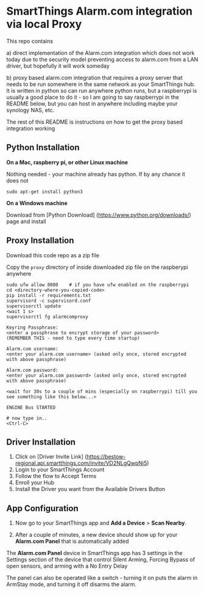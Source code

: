 # SmartThings Alarm.com integration via local Proxy

This repo contains 

a) direct implementation of the Alarm.com integration which does not work today due to the security model preventing access to alarm.com from a LAN driver, but hopefully it will work someday

b) proxy based alarm.com integration that requires a proxy server that needs to be run somewhere in the same network as your SmartThings hub. It is written in python so can run anywhere python runs, but a raspberrypi is usually a good place to do it - so I am going to say raspberrypi in the README below, but you can host in anywhere including maybe your synology NAS, etc.

The rest of this README is instructions on how to get the proxy based integration working

## Python Installation

**On a Mac, raspberry pi, or other Linux machine**

Nothing needed - your machine already has python. If by any chance it does not

```
sudo apt-get install python3
```

**On a Windows machine**

Download from [Python Download] (https://www.python.org/downloads/) page and install

## Proxy Installation

Download this code repo as a zip file 

Copy the `proxy` directory of inside downloaded zip file on the raspberypi anywhere

```
sudo ufw allow 8080    # if you have ufw enabled on the raspberrypi
cd <directory-where-you-copied-code>
pip install -r requirements.txt
supervisord -c supervisord.conf
supervisorctl update
<wait 1 s>
supervisorctl fg alarmcomproxy

Keyring Passphrase:  
<enter a passphrase to encrypt storage of your password> 
(REMEMBER THIS - need to type every time startup)

Alarm.com username:  
<enter your alarm.com username> (asked only once, stored encrypted with above passphrase)

Alarm.com password:  
<enter your alarm.com password> (asked only once, stored encrypted with above passphrase)

<wait for 30s to a couple of mins (especially on raspberrypi) till you see something like this below...>

ENGINE Bus STARTED

# now type in..
<Ctrl-C>
```

## Driver Installation

1. Click on [Driver Invite Link] (https://bestow-regional.api.smartthings.com/invite/VD2NLgQwpNj5)
2. Login to your SmartThings Account
3. Follow the flow to Accept Terms
4. Enroll your Hub
5. Install the Driver you want from the Available Drivers Button

## App Configuration

1. Now go to your SmartThings app and **Add a Device** > **Scan Nearby**.

2. After a couple of minutes, a new device should show up for your **Alarm.com Panel** that is automatically added

The **Alarm.com Panel** device in SmartThings app has 3 settings in the Settings section of the device that control Silent Arming, Forcing Bypass of open sensors, and arming with a No Entry Delay

The panel can also be operated like a switch - turning it on puts the alarm in ArmStay mode, and turning it off disarms the alarm.




